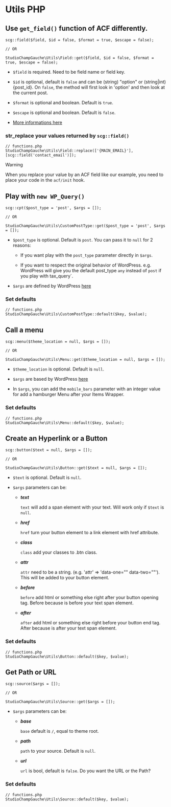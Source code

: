 # Utils PHP

## Use `get_field()` function of ACF differently.
```
scg::field($field, $id = false, $format = true, $escape = false);

// OR

StudioChampGauche\Utils\Field::get($field, $id = false, $format = true, $escape = false);
```

- `$field` is required. Need to be field name or field key.

- `$id` is optional, default is `false` and can be (string) "option" or (string|int) {post_id}. On `false`, the method will first look in 'option' and then look at the current post.

- `$format` is optional and boolean. Default is `true`.

- `$escape` is optional and boolean. Default is `false`.

- [More informations here](https://www.advancedcustomfields.com/resources/get_field/)


### str_replace your values returned by `scg::field()`
```
// functions.php
StudioChampGauche\Utils\Field::replace(['{MAIN_EMAIL}'], [scg::field('contact_email')]);
```

> [!WARNING]
> When you replace your value by an ACF field like our example, you need to place your code in the `acf/init` hook.



## Play with `new WP_Query()`
```
scg::cpt($post_type = 'post', $args = []);

// OR

StudioChampGauche\Utils\CustomPostType::get($post_type = 'post', $args = []);
```

- `$post_type` is optional. Default is `post`. You can pass it to `null` for 2 reasons:
    
    - If you want play with the `post_type` parameter directly in `$args`.
    
    - If you want to respect the original behavior of WordPress. e.g. WordPress will give you the default post_type `any` instead of `post` if you play with tax_query`.

- `$args` are defined by WordPress [here](https://developer.wordpress.org/reference/classes/wp_query/)

### Set defaults
```
// functions.php
StudioChampGauche\Utils\CustomPostType::default($key, $value);
```



## Call a menu
```
scg::menu($theme_location = null, $args = []);

// OR

StudioChampGauche\Utils\Menu::get($theme_location = null, $args = []);
```

- `$theme_location` is optional. Default is `null`.

- `$args` are based by WordPress [here](https://developer.wordpress.org/reference/functions/wp_nav_menu/)

- In `$args`, you can add the `mobile_bars` parameter with an integer value for add a hamburger Menu after your Items Wrapper.

### Set defaults
```
// functions.php
StudioChampGauche\Utils\Menu::default($key, $value);
```



## Create an Hyperlink or a Button
```
scg::button($text = null, $args = []);

// OR

StudioChampGauche\Utils\Button::get($text = null, $args = []);
```

- `$text` is optional. Default is `null`.

- `$args` parameters can be:
    - ***text***
    
      `text` will add a span element with your text. Will work only if `$text` is `null`.
    
    - ***href***
    
      `href` turn your button element to a link element with href attribute.
    
    - ***class***
    
      `class` add your classes to .btn class.
    
    - ***attr***
    
      `attr` need to be a string. (e.g. 'attr' => 'data-one="" data-two=""'). This will be added to your button element.
    
    - ***before***
    
      `before` add html or something else right after your button opening tag. Before because is before your text span element.
    
    - ***after***
    
      `after` add html or something else right before your button end tag. After because is after your text span element.
      
### Set defaults
```
// functions.php
StudioChampGauche\Utils\Button::default($key, $value);
```



## Get Path or URL
```
scg::source($args = []);

// OR

StudioChampGauche\Utils\Source::get($args = []);
```

- `$args` parameters can be:
    - ***base***
    
      `base` default is `/`, equal to theme root.
    
    - ***path***
    
      `path` to your source. Default is `null`.
    
    - ***url***
    
      `url` is bool, default is `false`. Do you want the URL or the Path?


### Set defaults
```
// functions.php
StudioChampGauche\Utils\Source::default($key, $value);
```